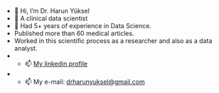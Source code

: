 - 👋 Hi, I’m Dr. Harun Yüksel
- 👀 A clinical data scientist
- 🌱 Had 5+ years of experience in Data Science.
-    Published more than 60 medical articles. 
-    Worked in this scientific process as a researcher and also as a data analyst.
- - 📫 [My linkedin profile](https://www.linkedin.com/in/harun-yuksel/)
- - 📫 My e-mail: drharunyuksel@gmail.com 
<!---
harun1yuksel/projects
--->
